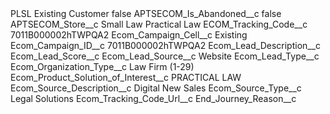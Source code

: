 <?xml version="1.0" encoding="UTF-8"?>
<CustomMetadata xmlns="http://soap.sforce.com/2006/04/metadata" xmlns:xsi="http://www.w3.org/2001/XMLSchema-instance" xmlns:xsd="http://www.w3.org/2001/XMLSchema">
    <label>PLSL Existing Customer</label>
    <protected>false</protected>
    <values>
        <field>APTSECOM_Is_Abandoned__c</field>
        <value xsi:type="xsd:boolean">false</value>
    </values>
    <values>
        <field>APTSECOM_Store__c</field>
        <value xsi:type="xsd:string">Small Law Practical Law</value>
    </values>
    <values>
        <field>ECOM_Tracking_Code__c</field>
        <value xsi:type="xsd:string">7011B000002hTWPQA2</value>
    </values>
    <values>
        <field>Ecom_Campaign_Cell__c</field>
        <value xsi:type="xsd:string">Existing</value>
    </values>
    <values>
        <field>Ecom_Campaign_ID__c</field>
        <value xsi:type="xsd:string">7011B000002hTWPQA2</value>
    </values>
    <values>
        <field>Ecom_Lead_Description__c</field>
        <value xsi:nil="true"/>
    </values>
    <values>
        <field>Ecom_Lead_Score__c</field>
        <value xsi:nil="true"/>
    </values>
    <values>
        <field>Ecom_Lead_Source__c</field>
        <value xsi:type="xsd:string">Website</value>
    </values>
    <values>
        <field>Ecom_Lead_Type__c</field>
        <value xsi:nil="true"/>
    </values>
    <values>
        <field>Ecom_Organization_Type__c</field>
        <value xsi:type="xsd:string">Law Firm (1-29)</value>
    </values>
    <values>
        <field>Ecom_Product_Solution_of_Interest__c</field>
        <value xsi:type="xsd:string">PRACTICAL LAW</value>
    </values>
    <values>
        <field>Ecom_Source_Description__c</field>
        <value xsi:type="xsd:string">Digital New Sales</value>
    </values>
    <values>
        <field>Ecom_Source_Type__c</field>
        <value xsi:type="xsd:string">Legal Solutions</value>
    </values>
    <values>
        <field>Ecom_Tracking_Code_Url__c</field>
        <value xsi:nil="true"/>
    </values>
    <values>
        <field>End_Journey_Reason__c</field>
        <value xsi:nil="true"/>
    </values>
</CustomMetadata>
